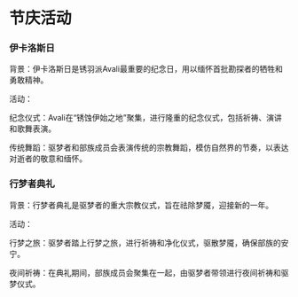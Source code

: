 # 节庆活动

### **伊卡洛斯日**

背景：伊卡洛斯日是锈羽派Avali最重要的纪念日，用以缅怀首批勘探者的牺牲和勇敢精神。

活动：

纪念仪式：Avali在“锈蚀伊始之地”聚集，进行隆重的纪念仪式，包括祈祷、演讲和歌舞表演。

传统舞蹈：驱梦者和部族成员会表演传统的宗教舞蹈，模仿自然界的节奏，以表达对逝者的敬意和缅怀。



### **行梦者典礼**

背景：行梦者典礼是驱梦者的重大宗教仪式，旨在祛除梦魇，迎接新的一年。

活动：

行梦之旅：驱梦者踏上行梦之旅，进行祈祷和净化仪式，驱散梦魇，确保部族的安宁。

夜间祈祷：在典礼期间，部族成员会聚集在一起，由驱梦者带领进行夜间祈祷和驱梦仪式。

